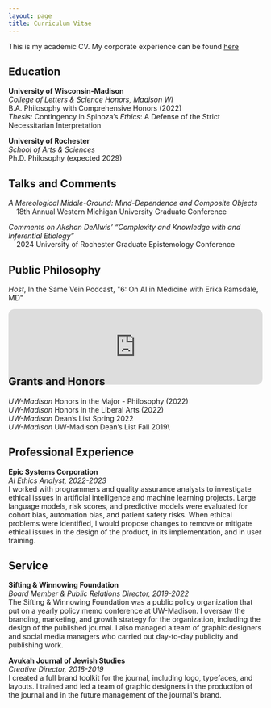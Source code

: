 ```yaml
---
layout: page
title: Curriculum Vitae
---
```


This is my academic CV. My corporate experience can be found [here](https://www.linkedin.com/in/dedobbelaere/)

## Education

**University of Wisconsin-Madison**\
*College of Letters & Science Honors, Madison WI*\
B.A. Philosophy with Comprehensive Honors (2022)\
*Thesis:* Contingency in Spinoza’s *Ethics*: A Defense of the Strict Necessitarian Interpretation

**University of Rochester**\
*School of Arts & Sciences*\
Ph.D. Philosophy (expected 2029)

## Talks and Comments

*A Mereological Middle-Ground: Mind-Dependence and Composite Objects*\
&nbsp;&nbsp;&nbsp;&nbsp;18th Annual Western Michigan University Graduate Conference

*Comments on Akshan DeAlwis’ “Complexity and Knowledge with and Inferential Etiology”*\
&nbsp;&nbsp;&nbsp;&nbsp;2024 University of Rochester Graduate Epistemology Conference

## Public Philosophy
*Host*, In the Same Vein Podcast, "6: On AI in Medicine with Erika Ramsdale, MD"
<iframe style="border-radius:12px; margin-bottom:-3rem" src="https://open.spotify.com/embed/episode/7KBSNOnbv5C2CsOe0bjZnI?utm_source=generator" width="100%" height="150" frameBorder="0" allowfullscreen="" allow="autoplay; clipboard-write; encrypted-media; fullscreen; picture-in-picture" loading="lazy"></iframe>

## Grants and Honors

*UW-Madison* Honors in the Major - Philosophy (2022)  \
*UW-Madison* Honors in the Liberal Arts (2022)\
*UW-Madison* Dean’s List Spring 2022\
*UW-Madison* UW-Madison Dean’s List Fall 2019\

## Professional Experience

**Epic Systems Corporation**\
*AI Ethics Analyst, 2022-2023*\
I worked with programmers and quality assurance analysts to investigate ethical issues in artificial intelligence and machine learning projects. Large language models, risk scores, and predictive models were evaluated for cohort bias, automation bias, and patient safety risks. When ethical problems were identified, I would propose changes to remove or mitigate ethical issues in the design of the product, in its implementation, and in user training.

## Service

**Sifting & Winnowing Foundation**\
*Board Member & Public Relations Director, 2019-2022*\
The Sifting & Winnowing Foundation was a public policy organization that put on a yearly policy memo conference at UW-Madison. I oversaw the branding, marketing, and growth strategy for the organization, including the design of the published journal. I also managed a team of graphic designers and social media managers who carried out day-to-day publicity and publishing work.

**Avukah Journal of Jewish Studies**\
*Creative Director, 2018-2019*\
I created a full brand toolkit for the journal, including logo, typefaces, and layouts. I trained and led a team of graphic designers in the production of the journal and in the future management of the journal's brand.